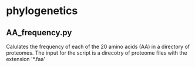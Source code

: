 # phylogenetics
## AA_frequency.py
Calulates the frequency of each of the 20 amino acids (AA) in a directory of proteomes. The input for the script is a direcotry of proteome files with the extension '*.faa'
